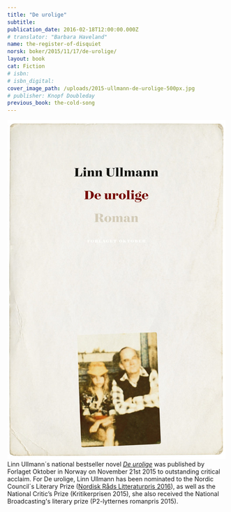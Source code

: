 ```yaml
---
title: "De urolige"
subtitle:
publication_date: 2016-02-18T12:00:00.000Z
# translator: "Barbara Haveland"
name: the-register-of-disquiet
norsk: boker/2015/11/17/de-urolige/
layout: book
cat: Fiction
# isbn:
# isbn_digital:
cover_image_path: /uploads/2015-ullmann-de-urolige-500px.jpg
# publisher: Knopf Doubleday
previous_book: the-cold-song
---
```

![](/uploads/versions/2015-ullmann-de-urolige-500px---x0-0-500-778-500-778x---.jpg) Linn Ullmann´s national bestseller novel [*De urolige*](/en/books/2016/02/18/the-register-of-disquiet/) was published by Forlaget Oktober in Norway on November 21st 2015 to outstanding critical acclaim. For De urolige, Linn Ullmann has been nominated to the Nordic Council´s Literary Prize ([Nordisk Råds Litteraturpris 2016](http://www.norden.org/no/aktuelt/nyheter/14-nominerte-til-nordisk-raads-litteraturpris-2016)), as well as the National Critic’s Prize (Kritikerprisen 2015), she also received the National Broadcasting's literary prize (P2-lytternes romanpris 2015).
